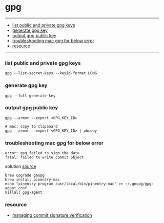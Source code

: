 # gpg 

----
* [list public and private gpg keys](#list-public-and-private-gpg-keys)
* [generate gpg key](#generate-gpg-key)
* [output gpg public key](#output-gpg-public-key)
* [troubleshooting mac gpg for below error](#troubleshooting-mac-gpg-for-below-error)
* [resource](#resource)
----

### list public and private gpg keys

```shell
gpg --list-secret-keys --keyid-format LONG
```

### generate gpg key

```shell
gpg --full-generate-key
```

### output gpg public key

```shell
gpg --armor --export <GPG_KEY_ID>

# mac: copy to clipboard
gpg --armor --export <GPG_KEY_ID> | pbcopy
```

### troubleshooting mac gpg for below error

```text
error: gpg failed to sign the data
fatal: failed to write commit object
```

solution [source](https://stackoverflow.com/questions/39494631/gpg-failed-to-sign-the-data-fatal-failed-to-write-commit-object-git-2-10-0)
```shell
brew upgrade gnupg
brew install pinentry-mac
echo "pinentry-program /usr/local/bin/pinentry-mac" >> ~/.gnupg/gpg-agent.conf
killall gpg-agent
```

### resource
- [managing commit signature verification](https://docs.github.com/en/github/authenticating-to-github/managing-commit-signature-verification)